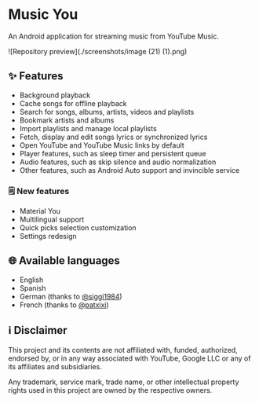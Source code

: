 # Music You

An Android application for streaming music from YouTube Music.

![Repository preview](./screenshots/image (21) (1).png)

## ✨ Features

- Background playback
- Cache songs for offline playback
- Search for songs, albums, artists, videos and playlists
- Bookmark artists and albums
- Import playlists and manage local playlists
- Fetch, display and edit songs lyrics or synchronized lyrics
- Open YouTube and YouTube Music links by default
- Player features, such as sleep timer and persistent queue
- Audio features, such as skip silence and audio normalization
- Other features, such as Android Auto support and invincible service

### 🗒️ New features

- Material You
- Multilingual support
- Quick picks selection customization
- Settings redesign

## 🌐 Available languages

- English
- Spanish
- German (thanks to [@siggi1984](https://github.com/siggi1984))
- French (thanks to [@patxixi](https://github.com/patxixi))


## ℹ️ Disclaimer

This project and its contents are not affiliated with, funded, authorized, endorsed by, or in any
way associated with YouTube, Google LLC or any of its affiliates and subsidiaries.

Any trademark, service mark, trade name, or other intellectual property rights used in this project
are owned by the respective owners.
